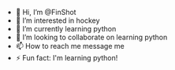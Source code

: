- 👋 Hi, I’m @FinShot
- 👀 I’m interested in hockey
- 🌱 I’m currently learning python
- 💞️ I’m looking to collaborate on learning python
- 📫 How to reach me message me
- ⚡ Fun fact: I'm learning python! 

<!---
FinShot/FinShot is a ✨ special ✨ repository because its `README.md` (this file) appears on your GitHub profile.
You can click the Preview link to take a look at your changes.
--->
